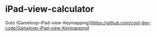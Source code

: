 # iPad-view-calculator
Goto (Gameloop-iPad-view-Keymapping)[https://github.com/cool-dev-code/Gameloop-iPad-view-Keymapping]
